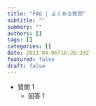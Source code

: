 ```yaml
---
title: "FAQ | よくある質問"
subtitle: ""
summary: ""
authors: []
tags: []
categories: []
date: 2023-04-06T16:26:33Z
featured: false
draft: false
---
```


- 質問 1
    - 回答 1
